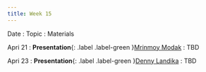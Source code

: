 ```yaml
---
title: Week 15
---
```


Date
: Topic
  : Materials

Apri 21
: **Presentation**{: .label .label-green }[Mrinmoy Modak](#)
  : TBD

Apri 23
: **Presentation**{: .label .label-green }[Denny Landika](#)
  : TBD
